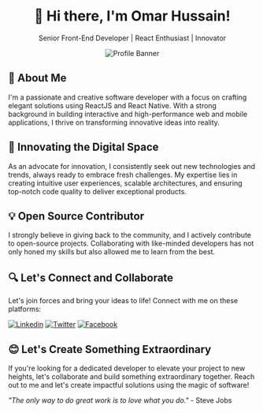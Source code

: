 <div align="center">

# 👋 Hi there, I'm Omar Hussain!

Senior Front-End Developer | React Enthusiast | Innovator

![Profile Banner](https://media.giphy.com/media/zHO316FmyqmZi/giphy.gif)

</div>

## 🌟 About Me

I'm a passionate and creative software developer with a focus on crafting elegant solutions using ReactJS and React Native. With a strong background in building interactive and high-performance web and mobile applications, I thrive on transforming innovative ideas into reality.

## 🚀 Innovating the Digital Space

As an advocate for innovation, I consistently seek out new technologies and trends, always ready to embrace fresh challenges. My expertise lies in creating intuitive user experiences, scalable architectures, and ensuring top-notch code quality to deliver exceptional products.

## 💡 Open Source Contributor

I strongly believe in giving back to the community, and I actively contribute to open-source projects. Collaborating with like-minded developers has not only honed my skills but also allowed me to learn from the best.

## 🔍 Let's Connect and Collaborate

Let's join forces and bring your ideas to life! Connect with me on these platforms:

[![Linkedin](https://img.shields.io/badge/LinkedIn-blue?style=for-the-badge&logo=linkedin)](https://www.linkedin.com/in/omar-hussain-94608713a/)
[![Twitter](https://img.shields.io/badge/Twitter-blue?style=for-the-badge&logo=twitter)](https://twitter.com/alhussain2323)
[![Facebook](https://img.shields.io/badge/Facebook-blue?style=for-the-badge&logo=facebook)](https://www.facebook.com/omar.hossien.16/)

## 😊 Let's Create Something Extraordinary

If you're looking for a dedicated developer to elevate your project to new heights, let's collaborate and build something extraordinary together. Reach out to me and let's create impactful solutions using the magic of software!

_"The only way to do great work is to love what you do."_ - Steve Jobs

</div>
